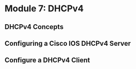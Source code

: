 # Module 7: DHCPv4

## DHCPv4 Concepts

## Configuring a Cisco IOS DHCPv4 Server

## Configure a DHCPv4 Client
